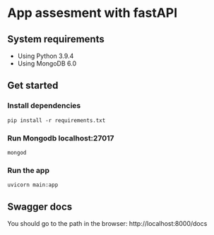 # App assesment with fastAPI

## System requirements
* Using Python 3.9.4
* Using MongoDB 6.0

## Get started

### Install dependencies
`pip install -r requirements.txt`

### Run Mongodb localhost:27017
`mongod`

### Run the app
`uvicorn main:app`

## Swagger docs
You should go to the path in the browser: http://localhost:8000/docs